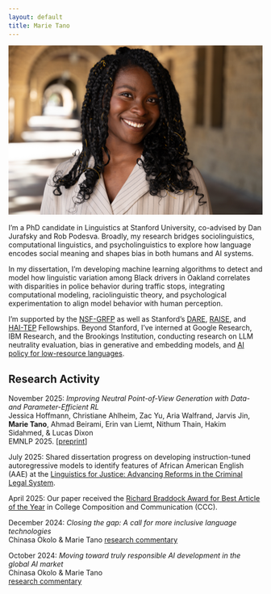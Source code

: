 ```yaml
---
layout: default
title: Marie Tano
---
```

<img class="profile-picture" src="imgs/me.jpg">

I’m a PhD candidate in Linguistics at Stanford University, co-advised by Dan Jurafsky and Rob Podesva. Broadly, my research bridges sociolinguistics, computational linguistics, and psycholinguistics to explore how language encodes social meaning and shapes bias in both humans and AI systems.

In my dissertation, I’m developing machine learning algorithms to detect and model how linguistic variation among Black drivers in Oakland correlates with disparities in police behavior during traffic stops, integrating computational modeling, raciolinguistic theory, and psychological experimentation to align model behavior with human perception.

I’m supported by the [NSF-GRFP](https://www.pomona.edu/news/2023/05/03-eleven-pomona-college-students-and-alumni-awarded-nsf-graduate-research-fellowships) as well as Stanford’s [DARE]([https://linguistics.stanford.edu/news/tano-awarded-dare-fellowship](https://vpge.stanford.edu/fellowships-funding/dare/fellows/2025)), [RAISE](https://vpge.stanford.edu/fellowships-funding/raise/fellows/2023), and [HAI-TEP](https://hai.stanford.edu/policy/student-opportunities/tech-ethics-policy-fellowships) Fellowships. Beyond Stanford, I’ve interned at Google Research, IBM Research, and the Brookings Institution, conducting research on LLM neutrality evaluation, bias in generative and embedding models, and [AI policy for low-resource languages](https://www.brookings.edu/articles/closing-the-gap-a-call-for-more-inclusive-language-technologies/).

## Research Activity
November 2025: *Improving Neutral Point-of-View Generation with Data- and Parameter-Efficient RL*<br>
Jessica Hoffmann, Christiane Ahlheim, Zac Yu, Aria Walfrand, Jarvis Jin, **Marie Tano**, Ahmad Beirami, Erin van Liemt, Nithum Thain, Hakim Sidahmed, & Lucas Dixon<br>
EMNLP 2025. [[preprint](https://arxiv.org/abs/2503.03654)]

July 2025: Shared dissertation progress on developing instruction-tuned autoregressive models to identify features of African American English (AAE) at the [Linguistics for Justice: Advancing Reforms in the Criminal Legal System](https://sites.google.com/view/linguisticsforjustice).

April 2025: Our paper received the [Richard Braddock Award for Best Article of the Year](https://cccc.ncte.org/cccc/awards/braddock) in College Composition and Communication (CCC).

December 2024: *Closing the gap: A call for more inclusive language technologies*<br>
Chinasa Okolo & Marie Tano
[research commentary](https://www.brookings.edu/articles/closing-the-gap-a-call-for-more-inclusive-language-technologies/)

October 2024:  *Moving toward truly responsible AI development in the global AI market*<br>
Chinasa Okolo & Marie Tano<br>
[research commentary](https://www.brookings.edu/articles/moving-toward-truly-responsible-ai-development-in-the-global-ai-market/)
